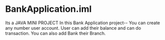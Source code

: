 # BankApplication.iml
Its a JAVA MINI PROJECT
In this Bank Application project--
You can create any number user account.
User can add their balance and can do transaction.
You can also add Bank their Branch.
